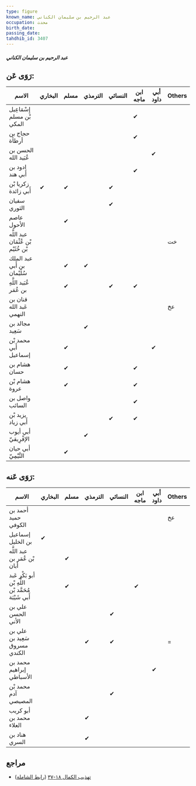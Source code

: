 ```yaml
---
type: figure
known_name: عبد الرحيم بن سليمان الكناني
occupation: محدث
birth_date:
passing_date:
tahdhib_id: 3407
---
```

##### عبد الرحيم بن سليمان الكناني

## رَوَى عَن:
| الاسم                               | البخاري | مسلم | الترمذي | النسائي | ابن ماجه | أبي داود | Others |
| ----------------------------------- | ------- | ---- | ------- | ------- | -------- | -------- | ------ |
| إِسْمَاعِيل بْن مسلم المكي          |         |      |         |         | ✔        |          |        |
| حجاج بن أرطأة                       |         |      |         |         | ✔        |          |        |
| الحسن بن عُبَيد الله                |         |      |         |         |          | ✔        |        |
| ادود بن أَبي هند                    |         |      |         |         | ✔        |          |        |
| زكريا بْن أَبي زائدة                | ✔       | ✔    |         | ✔       |          |          |        |
| سفيان الثوري                        |         |      |         | ✔       |          |          |        |
| عاصم الأحول                         |         | ✔    |         |         |          |          |        |
| عبد اللَّه بْن عُثْمَان بْن خُثَيْم |         |      |         |         |          |          | خت     |
| عبد الملك بن أَبي سُلَيْمان         |         | ✔    | ✔       |         |          |          |        |
| عُبَيد اللَّهِ بن عُمَر             |         | ✔    |         | ✔       | ✔        |          |        |
| قنان بن عَبد الله النهمي            |         |      |         |         |          |          | عخ     |
| مجالد بن سَعِيد                     |         |      | ✔       |         |          |          |        |
| محمد بْن أَبي إسماعيل               |         | ✔    |         |         |          | ✔        |        |
| هشام بن حسان                        |         | ✔    |         |         | ✔        |          |        |
| هشام بْن عروة                       |         | ✔    |         |         | ✔        |          |        |
| واصل بن السائب                      |         |      |         |         | ✔        |          |        |
| يزيد بْن أَبي زياد                  |         |      |         | ✔       | ✔        |          |        |
| أبي أيوب الإفْرِيقيّ                |         |      | ✔       |         |          |          |        |
| أبي حيان التَّيْمِيّ                |         | ✔    |         |         |          |          |        |
## رَوَى عَنه:
| الاسم                                                | البخاري | مسلم | الترمذي | النسائي | ابن ماجه | أبي داود | Others |
| ---------------------------------------------------- | ------- | ---- | ------- | ------- | -------- | -------- | ------ |
| أحمد بن حميد الكوفي                                  |         |      |         |         |          |          | عخ     |
| إسماعيل بن الخليل                                    | ✔       |      |         |         |          |          |        |
| عبد اللَّه بْن عُمَر بن أبان                         |         | ✔    |         |         |          |          |        |
| أبو بَكْر عَبد اللَّهِ بْن مُحَمَّد بْن أَبي شَيْبَة |         | ✔    |         |         | ✔        |          |        |
| علي بن الحسن الأني                                   |         |      |         | ✔       |          |          |        |
| علي بن سَعِيد بن مسروق الكندي                        |         |      | ✔       | ✔       |          |          | =      |
| محمد بن إبراهيم الأسباطي                             |         |      |         |         |          | ✔        |        |
| محمد بْن آدم المصيصي                                 |         |      |         | ✔       |          |          |        |
| أبو كريب محمد بن العلاء                              |         |      | ✔       |         |          |          |        |
| هناد بن السري                                        |         |      | ✔       |         |          |          |        |
## مراجع
- [تهذيب الكمال ١٨-٣٧](obsidian://open?vault=Tahdhib-al-Kamal&file=Figures/٣٤٠٧-عبد%20الرحيم%20بن%20سليمان%20الكناني) ([رابط الشاملة](https://shamela.ws/book/3722/9070))